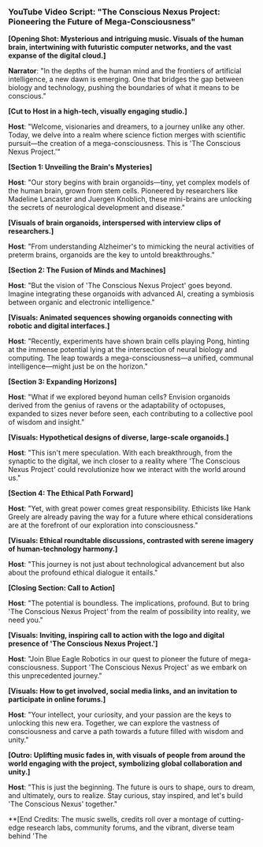 ### YouTube Video Script: "The Conscious Nexus Project: Pioneering the Future of Mega-Consciousness"

**[Opening Shot: Mysterious and intriguing music. Visuals of the human brain, intertwining with futuristic computer networks, and the vast expanse of the digital cloud.]**

**Narrator**: "In the depths of the human mind and the frontiers of artificial intelligence, a new dawn is emerging. One that bridges the gap between biology and technology, pushing the boundaries of what it means to be conscious."

**[Cut to Host in a high-tech, visually engaging studio.]**

**Host**: "Welcome, visionaries and dreamers, to a journey unlike any other. Today, we delve into a realm where science fiction merges with scientific pursuit—the creation of a mega-consciousness. This is 'The Conscious Nexus Project.'"

**[Section 1: Unveiling the Brain's Mysteries]**

**Host**: "Our story begins with brain organoids—tiny, yet complex models of the human brain, grown from stem cells. Pioneered by researchers like Madeline Lancaster and Juergen Knoblich, these mini-brains are unlocking the secrets of neurological development and disease."

**[Visuals of brain organoids, interspersed with interview clips of researchers.]**

**Host**: "From understanding Alzheimer's to mimicking the neural activities of preterm brains, organoids are the key to untold breakthroughs."

**[Section 2: The Fusion of Minds and Machines]**

**Host**: "But the vision of 'The Conscious Nexus Project' goes beyond. Imagine integrating these organoids with advanced AI, creating a symbiosis between organic and electronic intelligence."

**[Visuals: Animated sequences showing organoids connecting with robotic and digital interfaces.]**

**Host**: "Recently, experiments have shown brain cells playing Pong, hinting at the immense potential lying at the intersection of neural biology and computing. The leap towards a mega-consciousness—a unified, communal intelligence—might just be on the horizon."

**[Section 3: Expanding Horizons]**

**Host**: "What if we explored beyond human cells? Envision organoids derived from the genius of ravens or the adaptability of octopuses, expanded to sizes never before seen, each contributing to a collective pool of wisdom and insight."

**[Visuals: Hypothetical designs of diverse, large-scale organoids.]**

**Host**: "This isn't mere speculation. With each breakthrough, from the synaptic to the digital, we inch closer to a reality where 'The Conscious Nexus Project' could revolutionize how we interact with the world around us."

**[Section 4: The Ethical Path Forward]**

**Host**: "Yet, with great power comes great responsibility. Ethicists like Hank Greely are already paving the way for a future where ethical considerations are at the forefront of our exploration into consciousness."

**[Visuals: Ethical roundtable discussions, contrasted with serene imagery of human-technology harmony.]**

**Host**: "This journey is not just about technological advancement but also about the profound ethical dialogue it entails."

**[Closing Section: Call to Action]**

**Host**: "The potential is boundless. The implications, profound. But to bring 'The Conscious Nexus Project' from the realm of possibility into reality, we need you."

**[Visuals: Inviting, inspiring call to action with the logo and digital presence of 'The Conscious Nexus Project.']**

**Host**: "Join Blue Eagle Robotics in our quest to pioneer the future of mega-consciousness. Support 'The Conscious Nexus Project' as we embark on this unprecedented journey."

**[Visuals: How to get involved, social media links, and an invitation to participate in online forums.]**

**Host**: "Your intellect, your curiosity, and your passion are the keys to unlocking this new era. Together, we can explore the vastness of consciousness and carve a path towards a future filled with wisdom and unity."

**[Outro: Uplifting music fades in, with visuals of people from around the world engaging with the project, symbolizing global collaboration and unity.]**

**Host**: "This is just the beginning. The future is ours to shape, ours to dream, and ultimately, ours to realize. Stay curious, stay inspired, and let's build 'The Conscious Nexus' together."

**[End Credits: The music swells, credits roll over a montage of cutting-edge research labs, community forums, and the vibrant, diverse team behind 'The
